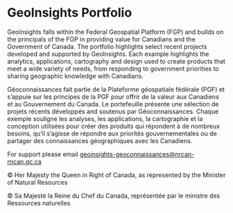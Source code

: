 # GeoInsights Portfolio

GeoInsights falls within the Federal Geospatial Platform (FGP) and builds on the principals of the FGP in providing value for Canadians and the Government of Canada. 
The portfolio highlights select recent projects developed and supported by GeoInsights.
Each example highlights the analytics, applications, cartography and design used to create products that meet a wide variety of needs, from responding to government priorities to sharing geographic knowledge with Canadians.

Géoconnaissances fait partie de la Plateforme géospatiale fédérale (PGF) et s’appuie sur les principes de la PGF pour offrir de la valeur aux Canadiens et au Gouvernement du Canada.
Le portefeuille présente une sélection de projets récents développés and soutenus par Géoconnaissances.
Chaque exemple souligne les analyses, les applications, la cartographie et la conception utilisées pour créer des produits qui répondent à de nombreux besoins, qu’il s’agisse de répondre aux priorités gouvernementales ou de partager des connaissances géographiques avec les Canadiens.

For support please email geoinsights-geoconnaissances@nrcan-rncan.gc.ca

© Her Majesty the Queen in Right of Canada, as represented by the Minister of Natural Resources

© Sa Majesté la Reine du Chef du Canada, représentée par le ministre des Ressources naturelles
